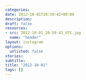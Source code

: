```yaml
---
categories:
date: 2012-10-01T20:59:42+00:00
description:
draft: false
resources:
- src: 2012-10-01_20-59-42_UTC.jpg
  name: "header"
layout: instagram
options:
  unlisted: false
stories:
subtitle:
title: "2012-10-01"
tags: []
---
```


 
